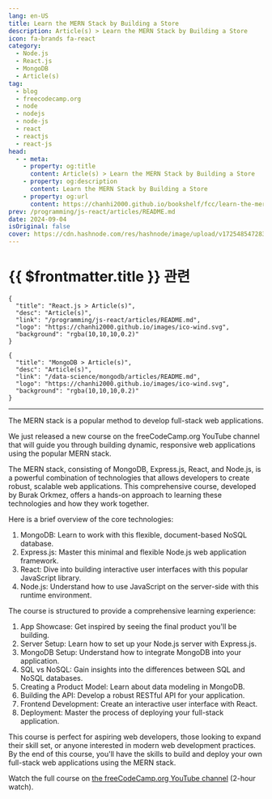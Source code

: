 ```yaml
---
lang: en-US
title: Learn the MERN Stack by Building a Store
description: Article(s) > Learn the MERN Stack by Building a Store
icon: fa-brands fa-react
category: 
  - Node.js
  - React.js
  - MongoDB
  - Article(s)
tag: 
  - blog
  - freecodecamp.org
  - node
  - nodejs
  - node-js
  - react
  - reactjs
  - react-js
head:
  - - meta:
    - property: og:title
      content: Article(s) > Learn the MERN Stack by Building a Store
    - property: og:description
      content: Learn the MERN Stack by Building a Store
    - property: og:url
      content: https://chanhi2000.github.io/bookshelf/fcc/learn-the-mern-stack-by-building-a-store.html
prev: /programming/js-react/articles/README.md
date: 2024-09-04
isOriginal: false
cover: https://cdn.hashnode.com/res/hashnode/image/upload/v1725485472834/b95dd94c-7118-4290-91ca-5bb9d0a0db7a.png
---
```


# {{ $frontmatter.title }} 관련

```component VPCard
{
  "title": "React.js > Article(s)",
  "desc": "Article(s)",
  "link": "/programming/js-react/articles/README.md",
  "logo": "https://chanhi2000.github.io/images/ico-wind.svg",
  "background": "rgba(10,10,10,0.2)"
}
```

```component VPCard
{
  "title": "MongoDB > Article(s)",
  "desc": "Article(s)",
  "link": "/data-science/mongodb/articles/README.md",
  "logo": "https://chanhi2000.github.io/images/ico-wind.svg",
  "background": "rgba(10,10,10,0.2)"
}
```

---

<SiteInfo
  name="Learn the MERN Stack by Building a Store"
  desc="The MERN stack is a popular method to develop full-stack web applications. We just released a new course on the freeCodeCamp.org YouTube channel that will guide you through building dynamic, responsive web applications using the popular MERN stack. T...."
  url="https://freecodecamp.org/news/learn-the-mern-stack-by-building-a-store/"
  logo="https://cdn.freecodecamp.org/universal/favicons/favicon.ico"
  preview="https://cdn.hashnode.com/res/hashnode/image/upload/v1725485472834/b95dd94c-7118-4290-91ca-5bb9d0a0db7a.png"/>

The MERN stack is a popular method to develop full-stack web applications.

We just released a new course on the freeCodeCamp.org YouTube channel that will guide you through building dynamic, responsive web applications using the popular MERN stack.

The MERN stack, consisting of MongoDB, Express.js, React, and Node.js, is a powerful combination of technologies that allows developers to create robust, scalable web applications. This comprehensive course, developed by Burak Orkmez, offers a hands-on approach to learning these technologies and how they work together.

Here is a brief overview of the core technologies:

1. MongoDB: Learn to work with this flexible, document-based NoSQL database.
2. Express.js: Master this minimal and flexible Node.js web application framework.
3. React: Dive into building interactive user interfaces with this popular JavaScript library.
4. Node.js: Understand how to use JavaScript on the server-side with this runtime environment.

The course is structured to provide a comprehensive learning experience:

1. App Showcase: Get inspired by seeing the final product you'll be building.
2. Server Setup: Learn how to set up your Node.js server with Express.js.
3. MongoDB Setup: Understand how to integrate MongoDB into your application.
4. SQL vs NoSQL: Gain insights into the differences between SQL and NoSQL databases.
5. Creating a Product Model: Learn about data modeling in MongoDB.
6. Building the API: Develop a robust RESTful API for your application.
7. Frontend Development: Create an interactive user interface with React.
8. Deployment: Master the process of deploying your full-stack application.

This course is perfect for aspiring web developers, those looking to expand their skill set, or anyone interested in modern web development practices. By the end of this course, you'll have the skills to build and deploy your own full-stack web applications using the MERN stack.

Watch the full course on [<VPIcon icon="fa-brands fa-youtube"/>the freeCodeCamp.org YouTube channel](https://youtu.be/O3BUHwfHf84) (2-hour watch).

<VidStack src="youtube/O3BUHwfHf84" />

